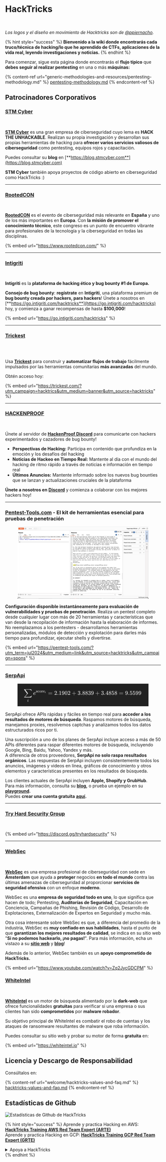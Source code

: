 # HackTricks

<figure><img src=".gitbook/assets/hacktricks.gif" alt=""><figcaption></figcaption></figure>

_Los logos y el diseño en movimiento de Hacktricks son de_ [_@ppiernacho_](https://www.instagram.com/ppieranacho/)_._

{% hint style="success" %}
**Bienvenido a la wiki donde encontrarás cada truco/técnica de hacking/lo que he aprendido de CTFs, aplicaciones de la vida real, leyendo investigaciones y noticias.**
{% endhint %}

Para comenzar, sigue esta página donde encontrarás el **flujo típico** que **debes seguir al realizar pentesting** en una o más **máquinas:**

{% content-ref url="generic-methodologies-and-resources/pentesting-methodology.md" %}
[pentesting-methodology.md](generic-methodologies-and-resources/pentesting-methodology.md)
{% endcontent-ref %}

## Patrocinadores Corporativos

### [STM Cyber](https://www.stmcyber.com)

<figure><img src=".gitbook/assets/stm (1).png" alt=""><figcaption></figcaption></figure>

[**STM Cyber**](https://www.stmcyber.com) es una gran empresa de ciberseguridad cuyo lema es **HACK THE UNHACKABLE**. Realizan su propia investigación y desarrollan sus propias herramientas de hacking para **ofrecer varios servicios valiosos de ciberseguridad** como pentesting, equipos rojos y capacitación.

Puedes consultar su **blog** en [**https://blog.stmcyber.com**](https://blog.stmcyber.com)

**STM Cyber** también apoya proyectos de código abierto en ciberseguridad como HackTricks :)

***

### [RootedCON](https://www.rootedcon.com/)

<figure><img src=".gitbook/assets/image (45).png" alt=""><figcaption></figcaption></figure>

[**RootedCON**](https://www.rootedcon.com) es el evento de ciberseguridad más relevante en **España** y uno de los más importantes en **Europa**. Con **la misión de promover el conocimiento técnico**, este congreso es un punto de encuentro vibrante para profesionales de la tecnología y la ciberseguridad en todas las disciplinas.

{% embed url="https://www.rootedcon.com/" %}

***

### [Intigriti](https://www.intigriti.com)

<figure><img src=".gitbook/assets/image (47).png" alt=""><figcaption></figcaption></figure>

**Intigriti** es la **plataforma de hacking ético y bug bounty #1 de Europa.**

**Consejo de bug bounty**: **regístrate** en **Intigriti**, una plataforma premium de **bug bounty creada por hackers, para hackers**! Únete a nosotros en [**https://go.intigriti.com/hacktricks**](https://go.intigriti.com/hacktricks) hoy, y comienza a ganar recompensas de hasta **$100,000**!

{% embed url="https://go.intigriti.com/hacktricks" %}

***

### [Trickest](https://trickest.com/?utm\_campaign=hacktrics\&utm\_medium=banner\&utm\_source=hacktricks)

<figure><img src=".gitbook/assets/image (48).png" alt=""><figcaption></figcaption></figure>

\
Usa [**Trickest**](https://trickest.com/?utm\_campaign=hacktrics\&utm\_medium=banner\&utm\_source=hacktricks) para construir y **automatizar flujos de trabajo** fácilmente impulsados por las herramientas comunitarias **más avanzadas** del mundo.

Obtén acceso hoy:

{% embed url="https://trickest.com/?utm_campaign=hacktrics&utm_medium=banner&utm_source=hacktricks" %}

***

### [HACKENPROOF](https://bit.ly/3xrrDrL)

<figure><img src=".gitbook/assets/image (50).png" alt=""><figcaption></figcaption></figure>

Únete al servidor de [**HackenProof Discord**](https://discord.com/invite/N3FrSbmwdy) para comunicarte con hackers experimentados y cazadores de bug bounty!

* **Perspectivas de Hacking:** Participa en contenido que profundiza en la emoción y los desafíos del hacking
* **Noticias de Hackeo en Tiempo Real:** Mantente al día con el mundo del hacking de ritmo rápido a través de noticias e información en tiempo real
* **Últimos Anuncios:** Mantente informado sobre los nuevos bug bounties que se lanzan y actualizaciones cruciales de la plataforma

**Únete a nosotros en** [**Discord**](https://discord.com/invite/N3FrSbmwdy) y comienza a colaborar con los mejores hackers hoy!

***

### [Pentest-Tools.com](https://pentest-tools.com/?utm_term=jul2024&utm_medium=link&utm_source=hacktricks&utm_campaign=spons) - El kit de herramientas esencial para pruebas de penetración

<figure><img src=".gitbook/assets/image (15) (1).png" alt=""><figcaption></figcaption></figure>

**Configuración disponible instantáneamente para evaluación de vulnerabilidades y pruebas de penetración**. Realiza un pentest completo desde cualquier lugar con más de 20 herramientas y características que van desde la recopilación de información hasta la elaboración de informes. No reemplazamos a los pentesters - desarrollamos herramientas personalizadas, módulos de detección y explotación para darles más tiempo para profundizar, ejecutar shells y divertirse.

{% embed url="https://pentest-tools.com/?utm_term=jul2024&utm_medium=link&utm_source=hacktricks&utm_campaign=spons" %}

***

### [SerpApi](https://serpapi.com/)

<figure><img src=".gitbook/assets/image (5) (1).png" alt=""><figcaption></figcaption></figure>

SerpApi ofrece APIs rápidas y fáciles en tiempo real para **acceder a los resultados de motores de búsqueda**. Raspamos motores de búsqueda, manejamos proxies, resolvemos captchas y analizamos todos los datos estructurados ricos por ti.

Una suscripción a uno de los planes de SerpApi incluye acceso a más de 50 APIs diferentes para raspar diferentes motores de búsqueda, incluyendo Google, Bing, Baidu, Yahoo, Yandex y más.\
A diferencia de otros proveedores, **SerpApi no solo raspa resultados orgánicos**. Las respuestas de SerpApi incluyen consistentemente todos los anuncios, imágenes y videos en línea, gráficos de conocimiento y otros elementos y características presentes en los resultados de búsqueda.

Los clientes actuales de SerpApi incluyen **Apple, Shopify y GrubHub**.\
Para más información, consulta su [**blog**](https://serpapi.com/blog/)**,** o prueba un ejemplo en su [**playground**](https://serpapi.com/playground)**.**\
Puedes **crear una cuenta gratuita** [**aquí**](https://serpapi.com/users/sign\_up)**.**

***

### [Try Hard Security Group](https://discord.gg/tryhardsecurity)

<figure><img src=".gitbook/assets/telegram-cloud-document-1-5159108904864449420.jpg" alt=""><figcaption></figcaption></figure>

{% embed url="https://discord.gg/tryhardsecurity" %}

***

### [WebSec](https://websec.nl/)

<figure><img src=".gitbook/assets/websec (1).svg" alt=""><figcaption></figcaption></figure>

[**WebSec**](https://websec.nl) es una empresa profesional de ciberseguridad con sede en **Ámsterdam** que ayuda a **proteger** negocios **en todo el mundo** contra las últimas amenazas de ciberseguridad al proporcionar **servicios de seguridad ofensiva** con un enfoque **moderno**.

WebSec es una **empresa de seguridad todo en uno**, lo que significa que hacen de todo; Pentesting, **Auditorías de Seguridad**, Capacitación en Conciencia, Campañas de Phishing, Revisión de Código, Desarrollo de Explotaciones, Externalización de Expertos en Seguridad y mucho más.

Otra cosa interesante sobre WebSec es que, a diferencia del promedio de la industria, WebSec es **muy confiado en sus habilidades**, hasta el punto de que **garantizan los mejores resultados de calidad**, se indica en su sitio web "**Si no podemos hackearlo, ¡no pagas!**". Para más información, echa un vistazo a su [**sitio web**](https://websec.nl/en/) y [**blog**](https://websec.nl/blog/)!

Además de lo anterior, WebSec también es un **apoyo comprometido de HackTricks.**

{% embed url="https://www.youtube.com/watch?v=Zq2JycGDCPM" %}

### [WhiteIntel](https://whiteintel.io)

<figure><img src=".gitbook/assets/image (1227).png" alt=""><figcaption></figcaption></figure>

[**WhiteIntel**](https://whiteintel.io) es un motor de búsqueda alimentado por la **dark-web** que ofrece funcionalidades **gratuitas** para verificar si una empresa o sus clientes han sido **comprometidos** por **malware robador**.

Su objetivo principal de WhiteIntel es combatir el robo de cuentas y los ataques de ransomware resultantes de malware que roba información.

Puedes consultar su sitio web y probar su motor de forma **gratuita** en:

{% embed url="https://whiteintel.io" %}

## Licencia y Descargo de Responsabilidad

Consúltalos en:

{% content-ref url="welcome/hacktricks-values-and-faq.md" %}
[hacktricks-values-and-faq.md](welcome/hacktricks-values-and-faq.md)
{% endcontent-ref %}

## Estadísticas de Github

![Estadísticas de Github de HackTricks](https://repobeats.axiom.co/api/embed/68f8746802bcf1c8462e889e6e9302d4384f164b.svg "Imagen de análisis de Repobeats")


{% hint style="success" %}
Aprende y practica Hacking en AWS:<img src="/.gitbook/assets/arte.png" alt="" data-size="line">[**HackTricks Training AWS Red Team Expert (ARTE)**](https://training.hacktricks.xyz/courses/arte)<img src="/.gitbook/assets/arte.png" alt="" data-size="line">\
Aprende y practica Hacking en GCP: <img src="/.gitbook/assets/grte.png" alt="" data-size="line">[**HackTricks Training GCP Red Team Expert (GRTE)**<img src="/.gitbook/assets/grte.png" alt="" data-size="line">](https://training.hacktricks.xyz/courses/grte)

<details>

<summary>Apoya a HackTricks</summary>

* Consulta los [**planes de suscripción**](https://github.com/sponsors/carlospolop)!
* **Únete al** 💬 [**grupo de Discord**](https://discord.gg/hRep4RUj7f) o al [**grupo de telegram**](https://t.me/peass) o **síguenos** en **Twitter** 🐦 [**@hacktricks\_live**](https://twitter.com/hacktricks\_live)**.**
* **Comparte trucos de hacking enviando PRs a los** [**HackTricks**](https://github.com/carlospolop/hacktricks) y [**HackTricks Cloud**](https://github.com/carlospolop/hacktricks-cloud) repositorios de github.

</details>
{% endhint %}
